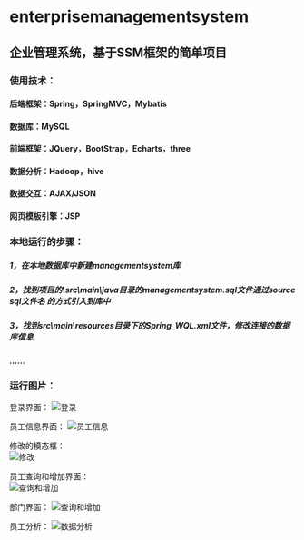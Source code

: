 # enterprisemanagementsystem
## 企业管理系统，基于SSM框架的简单项目
### 使用技术：
#### 后端框架：Spring，SpringMVC，Mybatis
#### 数据库：MySQL
#### 前端框架：JQuery，BootStrap，Echarts，three
#### 数据分析：Hadoop，hive
#### 数据交互：AJAX/JSON
#### 网页模板引擎：JSP  

### 本地运行的步骤：
##### 1，在本地数据库中新建managementsystem库  
##### 2，找到项目的\src\main\java目录的managementsystem.sql文件通过source sql文件名 的方式引入到库中  
##### 3，找到src\main\resources目录下的Spring_WQL.xml文件，修改连接的数据库信息  
##### ......

### 运行图片：
登录界面：
![登录](http://wql.luoqin.ltd/wp-content/uploads/2021/02/1.1.png)  
  
员工信息界面： 
![员工信息](http://wql.luoqin.ltd/wp-content/uploads/2021/02/1.2.png)  

修改的模态框：  
![修改](http://wql.luoqin.ltd/wp-content/uploads/2021/02/1.8.png)  

员工查询和增加界面：  
![查询和增加](http://wql.luoqin.ltd/wp-content/uploads/2021/02/1.3.png)  

部门界面：
![查询和增加](http://wql.luoqin.ltd/wp-content/uploads/2021/02/1.4.png)  

员工分析：
![数据分析](http://wql.luoqin.ltd/wp-content/uploads/2021/02/1.6.png)  
